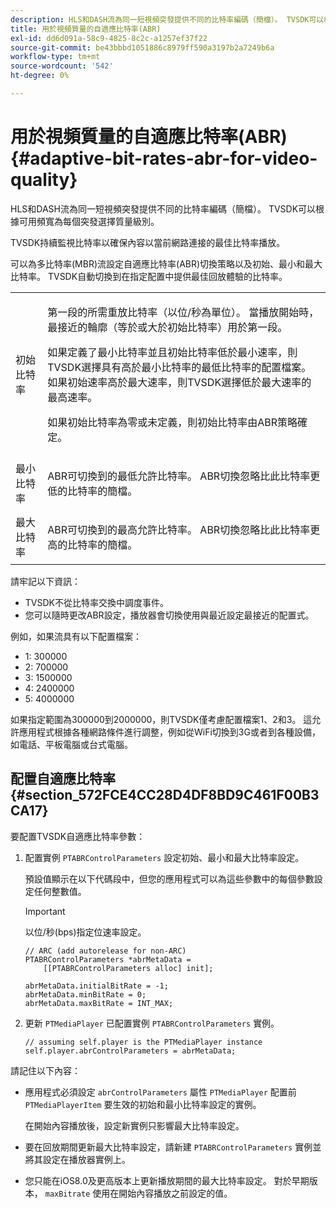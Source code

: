 ```yaml
---
description: HLS和DASH流為同一短視頻突發提供不同的比特率編碼（簡檔）。 TVSDK可以根據可用頻寬為每個突發選擇質量級別。
title: 用於視頻質量的自適應比特率(ABR)
exl-id: dd6d091a-58c9-4825-8c2c-a1257ef37f22
source-git-commit: be43bbbd1051886c8979ff590a3197b2a7249b6a
workflow-type: tm+mt
source-wordcount: '542'
ht-degree: 0%

---
```


# 用於視頻質量的自適應比特率(ABR){#adaptive-bit-rates-abr-for-video-quality}

HLS和DASH流為同一短視頻突發提供不同的比特率編碼（簡檔）。 TVSDK可以根據可用頻寬為每個突發選擇質量級別。

TVSDK持續監視比特率以確保內容以當前網路連接的最佳比特率播放。

可以為多比特率(MBR)流設定自適應比特率(ABR)切換策略以及初始、最小和最大比特率。 TVSDK自動切換到在指定配置中提供最佳回放體驗的比特率。

<table id="table_AF838E082235406AA359BF1C1A77F85F"> 
 <tbody> 
  <tr> 
   <td colname="col01"> 初始比特率 </td> 
   <td colname="col2"> <p>第一段的所需重放比特率（以位/秒為單位）。 當播放開始時，最接近的輪廓（等於或大於初始比特率）用於第一段。 </p> <p> 如果定義了最小比特率並且初始比特率低於最小速率，則TVSDK選擇具有高於最小比特率的最低比特率的配置檔案。 如果初始速率高於最大速率，則TVSDK選擇低於最大速率的最高速率。 </p> <p>如果初始比特率為零或未定義，則初始比特率由ABR策略確定。 </p> </td> 
  </tr> 
  <tr> 
   <td colname="col01"> 最小比特率 </td> 
   <td colname="col2"> <p>ABR可切換到的最低允許比特率。 ABR切換忽略比此比特率更低的比特率的簡檔。 </p> </td> 
  </tr> 
  <tr> 
   <td colname="col01"> 最大比特率 </td> 
   <td colname="col2"> <p>ABR可切換到的最高允許比特率。 ABR切換忽略比此比特率更高的比特率的簡檔。 </p> </td> 
  </tr> 
 </tbody> 
</table>

請牢記以下資訊：

* TVSDK不從比特率交換中調度事件。
* 您可以隨時更改ABR設定，播放器會切換使用與最近設定最接近的配置式。

例如，如果流具有以下配置檔案：

* 1: 300000
* 2: 700000
* 3: 1500000
* 4: 2400000
* 5: 4000000

如果指定範圍為300000到2000000，則TVSDK僅考慮配置檔案1、2和3。 這允許應用程式根據各種網路條件進行調整，例如從WiFi切換到3G或者到各種設備，如電話、平板電腦或台式電腦。

## 配置自適應比特率 {#section_572FCE4CC28D4DF8BD9C461F00B3CA17}

要配置TVSDK自適應比特率參數：

1. 配置實例 `PTABRControlParameters` 設定初始、最小和最大比特率設定。

   預設值顯示在以下代碼段中，但您的應用程式可以為這些參數中的每個參數設定任何整數值。

   >[!IMPORTANT]
   >
   >以位/秒(bps)指定位速率設定。

   ```
   // ARC (add autorelease for non-ARC) 
   PTABRControlParameters *abrMetaData =  
       [[PTABRControlParameters alloc] init];  
   
   abrMetaData.initialBitRate = -1; 
   abrMetaData.minBitRate = 0; 
   abrMetaData.maxBitRate = INT_MAX;
   ```

1. 更新 `PTMediaPlayer` 已配置實例 `PTABRControlParameters` 實例。

   ```
   // assuming self.player is the PTMediaPlayer instance 
   self.player.abrControlParameters = abrMetaData;
   ```

請記住以下內容：

* 應用程式必須設定 `abrControlParameters` 屬性 `PTMediaPlayer` 配置前 `PTMediaPlayerItem` 要生效的初始和最小比特率設定的實例。

   在開始內容播放後，設定新實例只影響最大比特率設定。

* 要在回放期間更新最大比特率設定，請新建 `PTABRControlParameters` 實例並將其設定在播放器實例上。
* 您只能在iOS8.0及更高版本上更新播放期間的最大比特率設定。 對於早期版本， `maxBitrate` 使用在開始內容播放之前設定的值。

